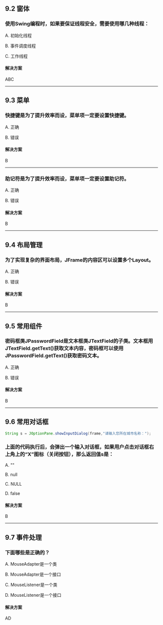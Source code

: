## 9.2 窗体
### 使用Swing编程时，如果要保证线程安全，需要使用哪几种线程：
A. 初始化线程

B. 事件调度线程

C. 工作线程

#### 解决方案
ABC

---
## 9.3 菜单
### 快捷键是为了提升效率而设，菜单项一定要设置快捷键。
A. 正确

B. 错误

#### 解决方案
B

---
### 助记符是为了提升效率而设，菜单项一定要设置助记符。
A. 正确

B. 错误

#### 解决方案
B

---
## 9.4 布局管理
### 为了实现复杂的界面布局，JFrame的内容区可以设置多个Layout。
A. 正确

B. 错误

#### 解决方案
B

---
## 9.5 常用组件
### 密码框类JPasswordField是文本框类JTextField的子类。文本框用JTextField.getText()获取文本内容，密码框可以使用JPasswordField.getText()获取密码文本。
A. 正确

B. 错误

#### 解决方案
B

---
## 9.6 常用对话框
``` java
String s = JOptionPane.showInputDialog(frame,"请输入您所在城市名称：");
```
### 上面的代码执行后，会弹出一个输入对话框，如果用户点击对话框右上角上的“X”图标（关闭按钮），那么返回值s是：

A. ""

B. null

C. NULL

D. false

#### 解决方案
B

---
## 9.7 事件处理
### 下面哪些是正确的？
A. MouseAdapter是一个类

B. MouseAdapter是一个接口

C. MouseListener是一个类

D. MouseListener是一个接口

#### 解决方案
AD
